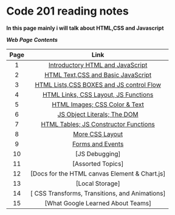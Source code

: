 # Code 201 reading notes
**In this page mainly i will talk about HTML,CSS and Javascript**

***Web Page Contents***

|Page            | Link 
|   :----------: | :----------:    |
|1   |  [Introductory HTML and JavaScript](https://mahmoudzeidan10.github.io/reading-notes-201/class-01)
|2   |  [HTML Text,CSS and Basic JavaScript](https://mahmoudzeidan10.github.io/reading-notes-201/class-02)
|3   |   [HTML Lists,CSS BOXES and JS control Flow](https://mahmoudzeidan10.github.io/reading-notes-201/class-03)
|4  |   [HTML Links, CSS Layout, JS Functions](https://mahmoudzeidan10.github.io/reading-notes-201/class-04)
|5  |   [ HTML Images; CSS Color & Text](https://mahmoudzeidan10.github.io/reading-notes-201/class-05)
| 6 |   [ JS Object Literals; The DOM](https://mahmoudzeidan10.github.io/reading-notes-201/class-06)
| 7 |   [HTML Tables; JS Constructor Functions](https://mahmoudzeidan10.github.io/reading-notes-201/class-07)
| 8 |   [More CSS Layout](https://mahmoudzeidan10.github.io/reading-notes-201/class-08)
| 9 |   [Forms and Events](https://mahmoudzeidan10.github.io/reading-notes-201/class-09)
| 10 |   [JS Debugging]
| 11 |   [Assorted Topics]
| 12 |   [Docs for the HTML canvas Element & Chart.js]
| 13 |   [Local Storage]
| 14 |   [ CSS Transforms, Transitions, and Animations]
| 15 |   [What Google Learned About Teams]
